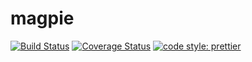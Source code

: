 # magpie

[![Build Status](https://travis-ci.org/AVykhrystyuk/magpie.svg?branch=master)](https://travis-ci.org/AVykhrystyuk/magpie)
[![Coverage Status](https://coveralls.io/repos/github/AVykhrystyuk/magpie/badge.svg?branch=master)](https://coveralls.io/github/AVykhrystyuk/magpie?branch=master)
[![code style: prettier](https://img.shields.io/badge/code_style-prettier-ff69b4.svg?style=flat-square)](https://github.com/prettier/prettier)

